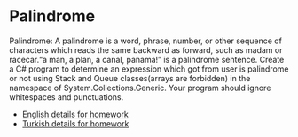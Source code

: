 # Palindrome

Palindrome: A palindrome is a word, phrase, number, or other sequence of characters which reads the same backward as forward, such as madam or racecar.“a man, a plan, a canal, panama!” is a palindrome sentence.
Create a C# program to determine an expression which got from user is palindrome or not
using Stack and Queue classes(arrays are forbidden) in the namespace of System.Collections.Generic. Your program should ignore whitespaces and punctuations.

* [English details for homework](description.pdf)
* [Turkish details for homework](aciklama.pdf)
